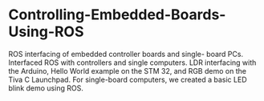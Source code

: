 # Controlling-Embedded-Boards-Using-ROS

ROS interfacing of embedded controller boards and single-
board PCs. Interfaced ROS
with controllers and single computers. LDR interfacing with the Arduino, Hello
World example on the STM 32, and RGB demo on the Tiva C Launchpad. For single-board
computers, we created a basic LED blink demo using ROS.
